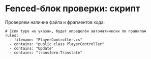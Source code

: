 # Fenced‑блок проверки: скрипт

Проверяем наличие файла и фрагментов кода:

```check
# Если type не указан, будет определён автоматически по правилам
rules:
  - filename: "PlayerController.cs"
  - contains: "public class PlayerController"
  - contains: "Update"
  - contains: "transform.Translate"
```
